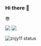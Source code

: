 <h3 >Hi there 👋</h3>

<p >
 😎 
</p>

<div>

![](http://github-profile-summary-cards.vercel.app/api/cards/repos-per-language?username=znjy11&theme=radical)
![](http://github-profile-summary-cards.vercel.app/api/cards/most-commit-language?username=znjy11&theme=radical)

</div>

<div>

![znjy11 status](http://github-profile-summary-cards.vercel.app/api/cards/profile-details?username=znjy11&theme=radical)

<div>
